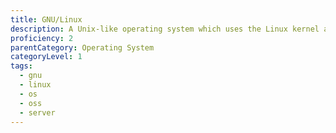 ```yaml
---
title: GNU/Linux
description: A Unix-like operating system which uses the Linux kernel and is assembled under the model of free and open-source software development and distribution.
proficiency: 2
parentCategory: Operating System
categoryLevel: 1
tags:
  - gnu 
  - linux
  - os
  - oss
  - server
---
```

